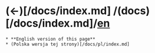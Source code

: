 # (<-)[/docs/index.md] /(docs)[/docs/index.md]/[**en**](/docs/en/index.md) 
    * **English version of this page**
    * (Polska wersja tej strony)[/docs/pl/index.md]
